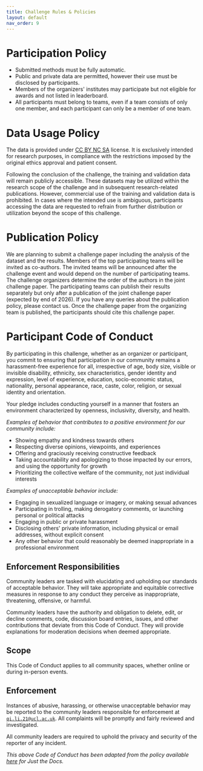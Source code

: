 ```yaml
---
title: Challenge Rules & Policies
layout: default
nav_order: 9
---
```


# Participation Policy

- Submitted methods must be fully automatic.
- Public and private data are permitted, however their use must be disclosed by participants.
- Members of the organizers' institutes may participate but not eligible for awards and not listed in leaderboard.
- All participants must belong to teams, even if a team consists of only one member, and each participant can only be a member of one team.


# Data Usage Policy

The data is provided under <a href="https://creativecommons.org/licenses/by-nc-sa/4.0/" target="_blank">CC BY NC SA</a> license. It is exclusively intended for research purposes, in compliance with the restrictions imposed by the original ethics approval and patient consent.

Following the conclusion of the challenge, the training and validation data will remain publicly accessible. These datasets may be utilized within the research scope of the challenge and in subsequent research-related publications. However, commercial use of the training and validation data is prohibited. In cases where the intended use is ambiguous, participants accessing the data are requested to refrain from further distribution or utilization beyond the scope of this challenge.

# Publication Policy

We are planning to submit a challenge paper including the analysis of the dataset and the results. Members of the top participating teams will be invited as co-authors. The invited teams will be announced after the challenge event and would depend on the number of participating teams. The challenge organizers determine the order of the authors in the joint challenge paper.
The participating teams can publish their results separately but only after a publication of the joint challenge paper (expected by end of 2026). If you have any queries about the publication policy, please contact us. Once the challenge paper from the organizing team is published, the participants should cite this challenge paper.
<!-- Additionally, we encourage participant teams submit papers about their methodologies for trackerless freehand US reconstruction. -->

# Participant Code of Conduct

By participating in this challenge, whether as an organizer or participant, you commit to ensuring that participation in our community remains a harassment-free experience for all, irrespective of age, body size, visible or invisible disability, ethnicity, sex characteristics, gender identity and expression, level of experience, education, socio-economic status, nationality, personal appearance, race, caste, color, religion, or sexual identity and orientation.

Your pledge includes conducting yourself in a manner that fosters an environment characterized by openness, inclusivity, diversity, and health.


*Examples of behavior that contributes to a positive environment for our community include:*

- Showing empathy and kindness towards others
- Respecting diverse opinions, viewpoints, and experiences
- Offering and graciously receiving constructive feedback
- Taking accountability and apologizing to those impacted by our errors, and using the opportunity for growth
- Prioritizing the collective welfare of the community, not just individual interests


*Examples of unacceptable behavior include:*

- Engaging in sexualized language or imagery, or making sexual advances
- Participating in trolling, making derogatory comments, or launching personal or political attacks
- Engaging in public or private harassment
- Disclosing others' private information, including physical or email addresses, without explicit consent
- Any other behavior that could reasonably be deemed inappropriate in a professional environment

## Enforcement Responsibilities

Community leaders are tasked with elucidating and upholding our standards of acceptable behavior. They will take appropriate and equitable corrective measures in response to any conduct they perceive as inappropriate, threatening, offensive, or harmful.

Community leaders have the authority and obligation to delete, edit, or decline comments, code, discussion board entries, issues, and other contributions that deviate from this Code of Conduct. They will provide explanations for moderation decisions when deemed appropriate.


## Scope

This Code of Conduct applies to all community spaces, whether online or during in-person events.

## Enforcement

Instances of abusive, harassing, or otherwise unacceptable behavior may be reported to the community leaders responsible for enforcement at [`qi.li.21@ucl.ac.uk`](mailto:qi.li.21@ucl.ac.uk). All complaints will be promptly and fairly reviewed and investigated.

All community leaders are required to uphold the privacy and security of the reporter of any incident.

*This above Code of Conduct has been adapted from the policy available <a href="https://github.com/just-the-docs/just-the-docs/blob/main/CODE_OF_CONDUCT.md" target="_blank">here</a> for Just the Docs.*

